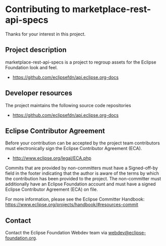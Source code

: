 # Contributing to marketplace-rest-api-specs

Thanks for your interest in this project.

## Project description

marketplace-rest-api-specs is a project to regroup assets for the Eclipse Foundation look and feel. 

* https://github.com/eclipsefdn/api.eclipse.org-docs

## Developer resources

The project maintains the following source code repositories

* https://github.com/eclipsefdn/api.eclipse.org-docs

## Eclipse Contributor Agreement

Before your contribution can be accepted by the project team contributors must
electronically sign the Eclipse Contributor Agreement (ECA).

* http://www.eclipse.org/legal/ECA.php

Commits that are provided by non-committers must have a Signed-off-by field in
the footer indicating that the author is aware of the terms by which the
contribution has been provided to the project. The non-committer must
additionally have an Eclipse Foundation account and must have a signed Eclipse
Contributor Agreement (ECA) on file.

For more information, please see the Eclipse Committer Handbook:
https://www.eclipse.org/projects/handbook/#resources-commit

## Contact

Contact the Eclipse Foundation Webdev team via webdev@eclipse-foundation.org.
